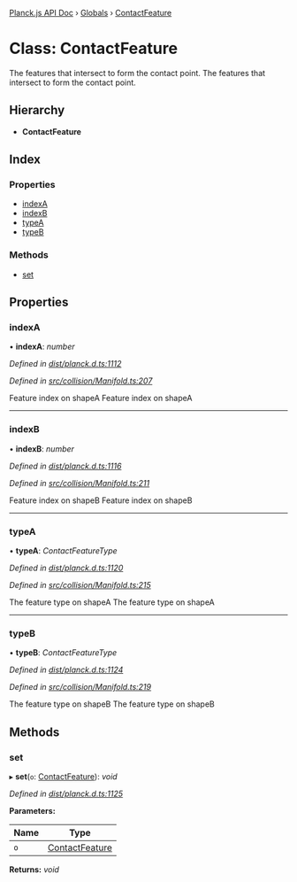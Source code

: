 [Planck.js API Doc](../README.md) › [Globals](../globals.md) › [ContactFeature](contactfeature.md)

# Class: ContactFeature

The features that intersect to form the contact point.
The features that intersect to form the contact point.

## Hierarchy

* **ContactFeature**

## Index

### Properties

* [indexA](contactfeature.md#indexa)
* [indexB](contactfeature.md#indexb)
* [typeA](contactfeature.md#typea)
* [typeB](contactfeature.md#typeb)

### Methods

* [set](contactfeature.md#set)

## Properties

###  indexA

• **indexA**: *number*

*Defined in [dist/planck.d.ts:1112](https://github.com/shakiba/planck.js/blob/6a5d3be/dist/planck.d.ts#L1112)*

*Defined in [src/collision/Manifold.ts:207](https://github.com/shakiba/planck.js/blob/6a5d3be/src/collision/Manifold.ts#L207)*

Feature index on shapeA
Feature index on shapeA

___

###  indexB

• **indexB**: *number*

*Defined in [dist/planck.d.ts:1116](https://github.com/shakiba/planck.js/blob/6a5d3be/dist/planck.d.ts#L1116)*

*Defined in [src/collision/Manifold.ts:211](https://github.com/shakiba/planck.js/blob/6a5d3be/src/collision/Manifold.ts#L211)*

Feature index on shapeB
Feature index on shapeB

___

###  typeA

• **typeA**: *ContactFeatureType*

*Defined in [dist/planck.d.ts:1120](https://github.com/shakiba/planck.js/blob/6a5d3be/dist/planck.d.ts#L1120)*

*Defined in [src/collision/Manifold.ts:215](https://github.com/shakiba/planck.js/blob/6a5d3be/src/collision/Manifold.ts#L215)*

The feature type on shapeA
The feature type on shapeA

___

###  typeB

• **typeB**: *ContactFeatureType*

*Defined in [dist/planck.d.ts:1124](https://github.com/shakiba/planck.js/blob/6a5d3be/dist/planck.d.ts#L1124)*

*Defined in [src/collision/Manifold.ts:219](https://github.com/shakiba/planck.js/blob/6a5d3be/src/collision/Manifold.ts#L219)*

The feature type on shapeB
The feature type on shapeB

## Methods

###  set

▸ **set**(`o`: [ContactFeature](contactfeature.md)): *void*

*Defined in [dist/planck.d.ts:1125](https://github.com/shakiba/planck.js/blob/6a5d3be/dist/planck.d.ts#L1125)*

**Parameters:**

Name | Type |
------ | ------ |
`o` | [ContactFeature](contactfeature.md) |

**Returns:** *void*
